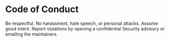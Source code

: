 # Code of Conduct

Be respectful. No harassment, hate speech, or personal attacks. Assume good intent.
Report violations by opening a confidential Security advisory or emailing the maintainers.
